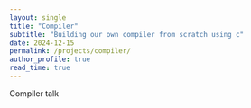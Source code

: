 ```yaml
---
layout: single
title: "Compiler"
subtitle: "Building our own compiler from scratch using c"
date: 2024-12-15
permalink: /projects/compiler/
author_profile: true
read_time: true
---
```


Compiler talk
